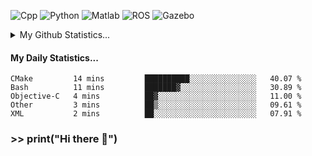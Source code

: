 ![Cpp](https://img.shields.io/badge/-C%2B%2B-brightgreen)
![Python](https://img.shields.io/badge/-python-blue)
![Matlab](https://img.shields.io/badge/-Matlab-orange)
![ROS](https://img.shields.io/badge/-ROS-%23002366)
![Gazebo](https://img.shields.io/badge/-Gazebo-%23FFA500)
<details>
  <summary> My Github Statistics... </summary>
    <img src="https://github-readme-stats.vercel.app/api?username=manuaatitya&hide=issues,prs&theme=dark"/>
 </details>
 
#### My Daily Statistics...
<!--START_SECTION:waka-->
```text
CMake         14 mins         ██████████░░░░░░░░░░░░░░░   40.07 % 
Bash          11 mins         ███████▓░░░░░░░░░░░░░░░░░   30.89 % 
Objective-C   4 mins          ██▓░░░░░░░░░░░░░░░░░░░░░░   11.00 % 
Other         3 mins          ██▒░░░░░░░░░░░░░░░░░░░░░░   09.61 % 
XML           2 mins          ██░░░░░░░░░░░░░░░░░░░░░░░   07.91 % 
```
<!--END_SECTION:waka-->
### >> print("Hi there 👋")

<!--
**manuaatitya/manuaatitya** is a ✨ _special_ ✨ repository because its `README.md` (this file) appears on your GitHub profile.

Here are some ideas to get you started:

- 🔭 I’m currently working on ...
- 🌱 I’m currently learning ...
- 👯 I’m looking to collaborate on ...
- 🤔 I’m looking for help with ...
- 💬 Ask me about ...
- 📫 How to reach me: ...
- 😄 Pronouns: ...
- ⚡ Fun fact: ...
-->
